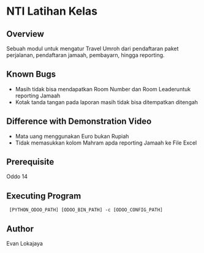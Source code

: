 # NTI Latihan Kelas
## Overview
Sebuah modul untuk mengatur Travel Umroh dari pendaftaran paket perjalanan, pendaftaran jamaah, pembayarn, hingga reporting.

## Known Bugs
* Masih tidak bisa mendapatkan Room Number dan Room Leaderuntuk reporting Jamaah
* Kotak tanda tangan pada laporan masih tidak bisa ditempatkan ditengah

## Difference with Demonstration Video
* Mata uang menggunakan Euro bukan Rupiah
* Tidak memasukkan kolom Mahram apda reporting Jamaah ke File Excel

## Prerequisite
Oddo 14

## Executing Program
` [PYTHON_ODOO_PATH] [ODOO_BIN_PATH] -c [ODOO_CONFIG_PATH]`

## Author 
Evan Lokajaya
